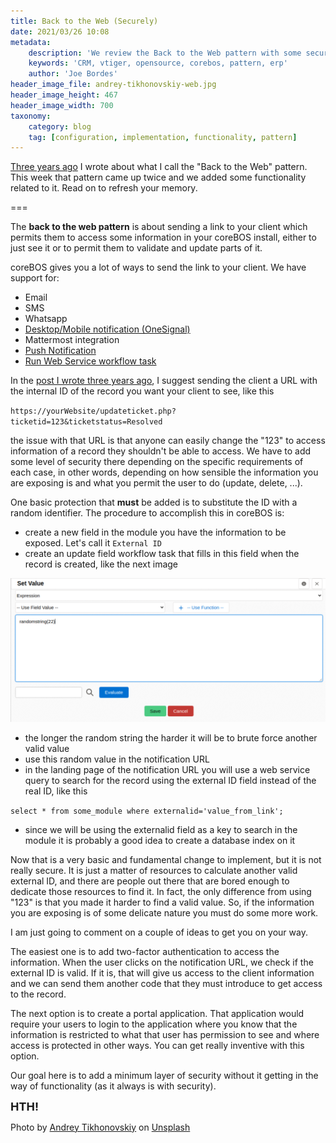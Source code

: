 ```yaml
---
title: Back to the Web (Securely)
date: 2021/03/26 10:08
metadata:
    description: 'We review the Back to the Web pattern with some security measures in focus.'
    keywords: 'CRM, vtiger, opensource, corebos, pattern, erp'
    author: 'Joe Bordes'
header_image_file: andrey-tikhonovskiy-web.jpg
header_image_height: 467
header_image_width: 700
taxonomy:
    category: blog
    tag: [configuration, implementation, functionality, pattern]
---
```


[Three years ago](../automaticupdatetickets) I wrote about what I call the "Back to the Web" pattern. This week that pattern came up twice and we added some functionality related to it. Read on to refresh your memory.

===

The **back to the web pattern** is about sending a link to your client which permits them to access some information in your coreBOS install, either to just see it or to permit them to validate and update parts of it.

coreBOS gives you a lot of ways to send the link to your client. We have support for:

- Email
- SMS
- Whatsapp
- [Desktop/Mobile notification (OneSignal)](../onesignal)
- Mattermost integration
- [Push Notification](../gmppushnotification)
- [Run Web Service workflow task](../runwswftask)

In the [post I wrote three years ago](../automaticupdatetickets), I suggest sending the client a URL with the internal ID of the record you want your client to see, like this

`https://yourWebsite/updateticket.php?ticketid=123&ticketstatus=Resolved`

the issue with that URL is that anyone can easily change the "123" to access information of a record they shouldn't be able to access. We have to add some level of security there depending on the specific requirements of each case, in other words, depending on how sensible the information you are exposing is and what you permit the user to do (update, delete, ...).

One basic protection that **must** be added is to substitute the ID with a random identifier. The procedure to accomplish this in coreBOS is:

- create a new field in the module you have the information to be exposed. Let's call it `External ID`
- create an update field workflow task that fills in this field when the record is created, like the next image

![Random String workflow expression](randomstring.png)

- the longer the random string the harder it will be to brute force another valid value
- use this random value in the notification URL
- in the landing page of the notification URL you will use a web service query to search for the record using the external ID field instead of the real ID, like this

`select * from some_module where externalid='value_from_link';`

- since we will be using the externalid field as a key to search in the module it is probably a good idea to create a database index on it

Now that is a very basic and fundamental change to implement, but it is not really secure. It is just a matter of resources to calculate another valid external ID, and there are people out there that are bored enough to dedicate those resources to find it. In fact, the only difference from using "123" is that you made it harder to find a valid value. So, if the information you are exposing is of some delicate nature you must do some more work.

I am just going to comment on a couple of ideas to get you on your way.

The easiest one is to add two-factor authentication to access the information. When the user clicks on the notification URL, we check if the external ID is valid. If it is, that will give us access to the client information and we can send them another code that they must introduce to get access to the record.

The next option is to create a portal application. That application would require your users to login to the application where you know that the information is restricted to what that user has permission to see and where access is protected in other ways. You can get really inventive with this option.

Our goal here is to add a minimum layer of security without it getting in the way of functionality (as it always is with security).

**<span style="font-size:large">HTH!</span>**

Photo by <a href="https://unsplash.com/@anritikhon?utm_source=unsplash&utm_medium=referral&utm_content=creditCopyText">Andrey Tikhonovskiy</a> on <a href="https://unsplash.com/s/photos/return-to-the-web?utm_source=unsplash&utm_medium=referral&utm_content=creditCopyText">Unsplash</a>
  
